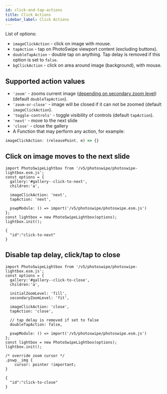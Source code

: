 ```yaml
---
id: click-and-tap-actions
title: Click Actions
sidebar_label: Click Actions
---
```


List of options:

- `imageClickAction` - click on image with mouse.
- `tapAction` - tap on PhotoSwipe viewport content (excluding buttons).
- `doubleTapAction` - double tap on anything. Tap delay is removed if this option is set to `false`.
- `bgClickAction` - click on area around image (background), with mouse.

## Supported action values

- `'zoom'` - zooms current image ([depending on secondary zoom level](adjusting-zoom-level.md)) (default `doubleTapAction`).
- `'zoom-or-close'` - image will be closed if it can not be zoomed (default `imageClickAction`).
- `'toggle-controls'` - toggle visibility of controls (default `tapAction`).
- `'next'` - move to the next slide
- `'close'` - close the gallery
- A Function that may perform any action, for example:

```js
imageClickAction: (releasePoint, e) => {}
```


## Click on image moves to the next slide

<!-- PhotoSwipe example block START -->
<div class="pswp-example">

```pswp_example js
import PhotoSwipeLightbox from '/v5/photoswipe/photoswipe-lightbox.esm.js';
const options = {
  gallery:'#gallery--click-to-next',
  children:'a',

  imageClickAction: 'next',
  tapAction: 'next',
  
  pswpModule: () => import('/v5/photoswipe/photoswipe.esm.js')
};
const lightbox = new PhotoSwipeLightbox(options);
lightbox.init();
```

```pswp_example gallery
{ 
  "id":"click-to-next"
}
```

</div> 
<!-- PhotoSwipe example block END -->


## Disable tap delay, click/tap to close

<!-- PhotoSwipe example block START -->
<div class="pswp-example">

```pswp_example js
import PhotoSwipeLightbox from '/v5/photoswipe/photoswipe-lightbox.esm.js';
const options = {
  gallery:'#gallery--click-to-close',
  children:'a',

  initialZoomLevel: 'fill',
  secondaryZoomLevel: 'fit',

  imageClickAction: 'close',
  tapAction: 'close',

  // tap delay is removed if set to false
  doubleTapAction: false,
  
  pswpModule: () => import('/v5/photoswipe/photoswipe.esm.js')
};
const lightbox = new PhotoSwipeLightbox(options);
lightbox.init();
```

```pswp_example css
/* override zoom cursor */
.pswp__img {
    cursor: pointer !important;
}
```

```pswp_example gallery
{ 
  "id":"click-to-close"
}
```

</div> 
<!-- PhotoSwipe example block END -->

